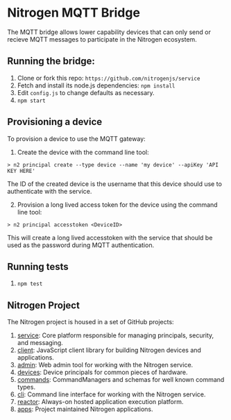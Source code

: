 # Nitrogen MQTT Bridge

The MQTT bridge allows lower capability devices that can only send or recieve MQTT messages to participate in the Nitrogen ecosystem.

## Running the bridge:

1. Clone or fork this repo: `https://github.com/nitrogenjs/service`
2. Fetch and install its node.js dependencies: `npm install`
3. Edit `config.js` to change defaults as necessary.
4. `npm start`

## Provisioning a device

To provision a device to use the MQTT gateway:
1. Create the device with the command line tool:

`> n2 principal create --type device --name 'my device' --apiKey 'API KEY HERE'`

The ID of the created device is the username that this device should use to authenticate with the service.

2. Provision a long lived access token for the device using the command line tool:

`> n2 principal accesstoken <DeviceID>`

This will create a long lived accesstoken with the service that should be used as the password during MQTT authentication.

## Running tests

1. `npm test`

## Nitrogen Project

The Nitrogen project is housed in a set of GitHub projects:

1. [service](https://github.com/nitrogenjs/service): Core platform responsible for managing principals, security, and messaging.
2. [client](https://github.com/nitrogenjs/client): JavaScript client library for building Nitrogen devices and applications.
3. [admin](https://github.com/nitrogenjs/admin): Web admin tool for working with the Nitrogen service.
4. [devices](https://github.com/nitrogenjs/devices): Device principals for common pieces of hardware.
5. [commands](https://github.com/nitrogenjs/commands): CommandManagers and schemas for well known command types.
6. [cli](https://github.com/nitrogenjs/cli): Command line interface for working with the Nitrogen service.
7. [reactor](https://github.com/nitrogenjs/reactor): Always-on hosted application execution platform.
8. [apps](https://github.com/nitrogenjs/apps): Project maintained Nitrogen applications.